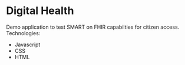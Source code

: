 # Digital Health

Demo application to test SMART on FHIR capabilties for citizen access. Technologies:
* Javascript
* CSS
* HTML
